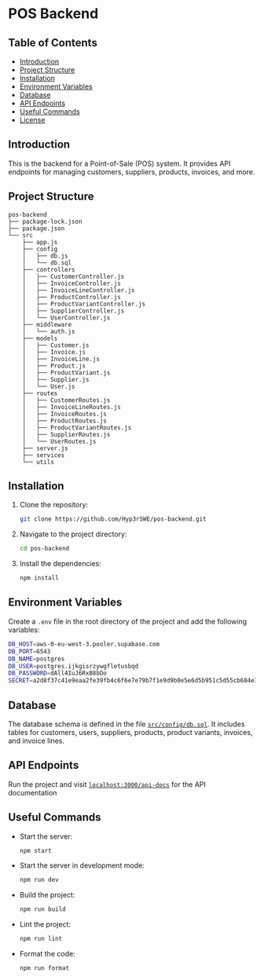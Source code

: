 # POS Backend

## Table of Contents
- [Introduction](#introduction)
- [Project Structure](#project-structure)
- [Installation](#installation)
- [Environment Variables](#environment-variables)
- [Database](#database)
- [API Endpoints](#api-endpoints)
- [Useful Commands](#useful-commands)
- [License](#license)

## Introduction
This is the backend for a Point-of-Sale (POS) system. It provides API endpoints for managing customers, suppliers, products, invoices, and more.

## Project Structure
```
pos-backend
├── package-lock.json
├── package.json
└── src
    ├── app.js
    ├── config
    │   ├── db.js
    │   └── db.sql
    ├── controllers
    │   ├── CustomerController.js
    │   ├── InvoiceController.js
    │   ├── InvoiceLineController.js
    │   ├── ProductController.js
    │   ├── ProductVariantController.js
    │   ├── SupplierController.js
    │   └── UserController.js
    ├── middleware
    │   └── auth.js
    ├── models
    │   ├── Customer.js
    │   ├── Invoice.js
    │   ├── InvoiceLine.js
    │   ├── Product.js
    │   ├── ProductVariant.js
    │   ├── Supplier.js
    │   └── User.js
    ├── routes
    │   ├── CustomerRoutes.js
    │   ├── InvoiceLineRoutes.js
    │   ├── InvoiceRoutes.js
    │   ├── ProductRoutes.js
    │   ├── ProductVariantRoutes.js
    │   ├── SupplierRoutes.js
    │   └── UserRoutes.js
    ├── server.js
    ├── services
    └── utils
```

## Installation
1. Clone the repository:
    ```sh
    git clone https://github.com/Hyp3rSWE/pos-backend.git
    ```
2. Navigate to the project directory:
    ```sh
    cd pos-backend
    ```
3. Install the dependencies:
    ```sh
    npm install
    ```

## Environment Variables
Create a `.env` file in the root directory of the project and add the following variables:
```bash
DB_HOST=aws-0-eu-west-3.pooler.supabase.com
DB_PORT=6543
DB_NAME=postgres
DB_USER=postgres.ijkgisrzywgfletusbqd
DB_PASSWORD=dAll4IuJ6RxB8bDo
SECRET=a2d8f37c41e9eaa2fe39fb4c6f6e7e79b7f1e9d9b0e5e6d5b951c5d55cb684e1
```

## Database
The database schema is defined in the file [`src/config/db.sql`](src/config/db.sql). It includes tables for customers, users, suppliers, products, product variants, invoices, and invoice lines.

## API Endpoints
Run the project and visit [`localhost:3000/api-docs`](localhost:3000/api-docs) for the API documentation

## Useful Commands
- Start the server:
    ```sh
    npm start
    ```
- Start the server in development mode:
    ```sh
    npm run dev
    ```
- Build the project:
    ```sh
    npm run build
    ```
- Lint the project:
    ```sh
    npm run lint
    ```
- Format the code:
    ```sh
    npm run format
    ```
